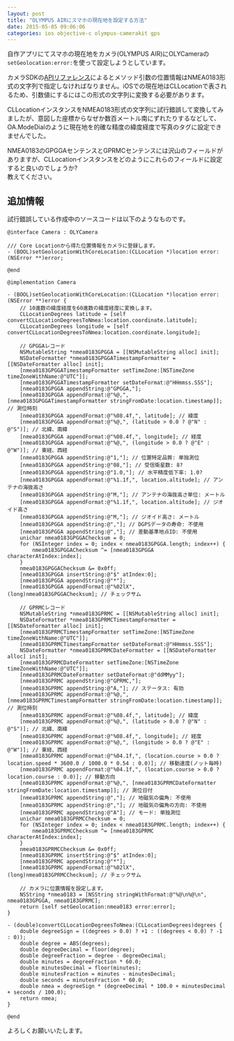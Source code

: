 ```yaml
---
layout: post
title: "OLYMPUS AIRにスマホの現在地を設定する方法"
date: 2015-05-05 09:06:06
categories: ios objective-c olympus-camerakit gps
---
```

<p>自作アプリにてスマホの現在地をカメラ(OLYMPUS AIR)にOLYCameraの<code>setGeolocation:error:</code>を使って設定しようとしています。</p>

<p>カメラSDKの<a href="https://opc.olympus-imaging.com/sdkdocs/data/apirefiOS/category_o_l_y_camera_07_camera_system_08.html#a6aa602aa95ed563e6b3db5811263c213" rel="nofollow">APIリファレンス</a>によるとメソッド引数の位置情報はNMEA0183形式の文字列で指定しなければなりません。iOSでの現在地はCLLocationで表されるため、引数値にするにはこの形式の文字列に変換する必要があります。</p>

<p>CLLocationインスタンスをNMEA0183形式の文字列に試行錯誤して変換してみましたが、意図した座標からなぜか数百メートル南にずれたりするなどして、OA.ModeDialのように現在地を的確な精度の緯度経度で写真のタグに設定できませんでした。</p>

<p>NMEA0183のGPGGAセンテンスとGPRMCセンテンスには沢山のフィールドがありますが、CLLocationインスタンスをどのようにこれらのフィールドに設定すると良いのでしょうか?<br>
教えてください。</p>

<h2>追加情報</h2>

<p>試行錯誤している作成中のソースコードは以下のようなものです。</p>

<pre><code>@interface Camera : OLYCamera

/// Core Locationから得た位置情報をカメラに登録します。
- (BOOL)setGeolocationWithCoreLocation:(CLLocation *)location error:(NSError **)error;

@end

@implementation Camera

- (BOOL)setGeolocationWithCoreLocation:(CLLocation *)location error:(NSError **)error {
    // 10進数の緯度経度を60進数の緯度経度に変換します。
    CLLocationDegrees latitude = [self convertCLLocationDegreesToNmea:location.coordinate.latitude];
    CLLocationDegrees longitude = [self convertCLLocationDegreesToNmea:location.coordinate.longitude];

    // GPGGAレコード
    NSMutableString *nmea0183GPGGA = [[NSMutableString alloc] init];
    NSDateFormatter *nmea0183GPGGATimestampFormatter = [[NSDateFormatter alloc] init];
    [nmea0183GPGGATimestampFormatter setTimeZone:[NSTimeZone timeZoneWithName:@"UTC"]];
    [nmea0183GPGGATimestampFormatter setDateFormat:@"HHmmss.SSS"];
    [nmea0183GPGGA appendString:@"GPGGA,"];
    [nmea0183GPGGA appendFormat:@"%@,", [nmea0183GPGGATimestampFormatter stringFromDate:location.timestamp]]; // 測位時刻
    [nmea0183GPGGA appendFormat:@"%08.4f,", latitude]; // 緯度
    [nmea0183GPGGA appendFormat:@"%@,", (latitude &gt; 0.0 ? @"N" : @"S")]; // 北緯、南緯
    [nmea0183GPGGA appendFormat:@"%08.4f,", longitude]; // 経度
    [nmea0183GPGGA appendFormat:@"%@,", (longitude &gt; 0.0 ? @"E" : @"W")]; // 東経、西経
    [nmea0183GPGGA appendString:@"1,"]; // 位置特定品質: 単独測位
    [nmea0183GPGGA appendString:@"08,"]; // 受信衛星数: 8?
    [nmea0183GPGGA appendString:@"1.0,"]; // 水平精度低下率: 1.0?
    [nmea0183GPGGA appendFormat:@"%1.1f,", location.altitude]; // アンテナの海抜高さ
    [nmea0183GPGGA appendString:@"M,"]; // アンテナの海抜高さ単位: メートル
    [nmea0183GPGGA appendFormat:@"%1.1f,", location.altitude]; // ジオイド高さ
    [nmea0183GPGGA appendString:@"M,"]; // ジオイド高さ: メートル
    [nmea0183GPGGA appendString:@","]; // DGPSデータの寿命: 不使用
    [nmea0183GPGGA appendString:@","]; // 差動基準地点ID: 不使用
    unichar nmea0183GPGGAChecksum = 0;
    for (NSInteger index = 0; index &lt; nmea0183GPGGA.length; index++) {
        nmea0183GPGGAChecksum ^= [nmea0183GPGGA characterAtIndex:index];
    }
    nmea0183GPGGAChecksum &amp;= 0x0ff;
    [nmea0183GPGGA insertString:@"$" atIndex:0];
    [nmea0183GPGGA appendString:@"*"];
    [nmea0183GPGGA appendFormat:@"%02lX", (long)nmea0183GPGGAChecksum]; // チェックサム

    // GPRMCレコード
    NSMutableString *nmea0183GPRMC = [[NSMutableString alloc] init];
    NSDateFormatter *nmea0183GPRMCTimestampFormatter = [[NSDateFormatter alloc] init];
    [nmea0183GPRMCTimestampFormatter setTimeZone:[NSTimeZone timeZoneWithName:@"UTC"]];
    [nmea0183GPRMCTimestampFormatter setDateFormat:@"HHmmss.SSS"];
    NSDateFormatter *nmea0183GPRMCDateFormatter = [[NSDateFormatter alloc] init];
    [nmea0183GPRMCDateFormatter setTimeZone:[NSTimeZone timeZoneWithName:@"UTC"]];
    [nmea0183GPRMCDateFormatter setDateFormat:@"ddMMyy"];
    [nmea0183GPRMC appendString:@"GPRMC,"];
    [nmea0183GPRMC appendString:@"A,"]; // ステータス: 有効
    [nmea0183GPRMC appendFormat:@"%@,", [nmea0183GPRMCTimestampFormatter stringFromDate:location.timestamp]]; // 測位時刻
    [nmea0183GPRMC appendFormat:@"%08.4f,", latitude]; // 緯度
    [nmea0183GPRMC appendFormat:@"%@,", (latitude &gt; 0.0 ? @"N" : @"S")]; // 北緯、南緯
    [nmea0183GPRMC appendFormat:@"%08.4f,", longitude]; // 経度
    [nmea0183GPRMC appendFormat:@"%@,", (longitude &gt; 0.0 ? @"E" : @"W")]; // 東経、西経
    [nmea0183GPRMC appendFormat:@"%04.1f,", (location.course &gt; 0.0 ? location.speed * 3600.0 / 1000.0 * 0.54 : 0.0)]; // 移動速度(ノット毎時)
    [nmea0183GPRMC appendFormat:@"%04.1f,", (location.course &gt; 0.0 ? location.course : 0.0)]; // 移動方向
    [nmea0183GPRMC appendFormat:@"%@,", [nmea0183GPRMCDateFormatter stringFromDate:location.timestamp]]; // 測位日付
    [nmea0183GPRMC appendString:@","]; // 地磁気の偏角: 不使用
    [nmea0183GPRMC appendString:@","]; // 地磁気の偏角の方向: 不使用
    [nmea0183GPRMC appendString:@"A"]; // モード: 単独測位
    unichar nmea0183GPRMCChecksum = 0;
    for (NSInteger index = 0; index &lt; nmea0183GPRMC.length; index++) {
        nmea0183GPRMCChecksum ^= [nmea0183GPRMC characterAtIndex:index];
    }
    nmea0183GPRMCChecksum &amp;= 0x0ff;
    [nmea0183GPRMC insertString:@"$" atIndex:0];
    [nmea0183GPRMC appendString:@"*"];
    [nmea0183GPRMC appendFormat:@"%02lX", (long)nmea0183GPRMCChecksum]; // チェックサム

    // カメラに位置情報を設定します。
    NSString *nmea0183 = [NSString stringWithFormat:@"%@\n%@\n", nmea0183GPGGA, nmea0183GPRMC];
    return [self setGeolocation:nmea0183 error:error];
}

- (double)convertCLLocationDegreesToNmea:(CLLocationDegrees)degrees {
    double degreeSign = ((degrees &gt; 0.0) ? +1 : ((degrees &lt; 0.0) ? -1 : 0));
    double degree = ABS(degrees);
    double degreeDecimal = floor(degree);
    double degreeFraction = degree - degreeDecimal;
    double minutes = degreeFraction * 60.0;
    double minutesDecimal = floor(minutes);
    double minutesFraction = minutes - minutesDecimal;
    double seconds = minutesFraction * 60.0;
    double nmea = degreeSign * (degreeDecimal * 100.0 + minutesDecimal + seconds / 100.0);
    return nmea;
}

@end
</code></pre>

<p>よろしくお願いいたします。</p>
